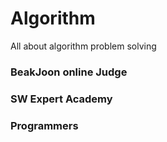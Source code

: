 # Algorithm
All about algorithm problem solving

### BeakJoon online Judge
### SW Expert Academy
### Programmers
